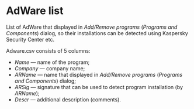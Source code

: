# AdWare list

List of AdWare that displayed in *Add/Remove programs* (*Programs and Components*) dialog, so their installations can be detected using Kaspersky Security Center etc.

Adware.csv consists of 5 columns:
* *Name* — name of the program;
* *Company* — company name;
* *ARName* — name that displayed in *Add/Remove programs* (*Programs and Components*) dialog;
* *ARSig* — signature that can be used to detect program installation (by *ARName*);
* *Descr* — additional description (comments).
